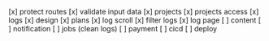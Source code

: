 [x] protect routes
[x] validate input data
[x] projects
[x] projects access
[x] logs
[x] design
[x] plans
[x] log scroll
[x] filter logs
[x] log page
[ ] content
[ ] notification
[ ] jobs (clean logs)
[ ] payment
[ ] cicd
[ ] deploy

